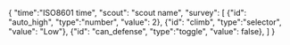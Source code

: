 {
	"time":"ISO8601 time",
	"scout": "scout name",
	"survey": \[
		{"id": "auto_high", "type":"number", "value": 2},
		{"id": "climb", "type":"selector", "value": "Low"},
		{"id": "can_defense", "type":"toggle", "value": false},
	\]
}